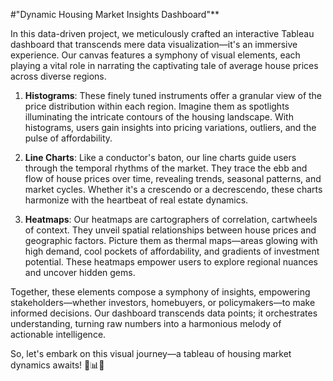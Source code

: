 #"Dynamic Housing Market Insights Dashboard"**

In this data-driven project, we meticulously crafted an interactive Tableau dashboard that transcends mere data visualization—it's an immersive experience. Our canvas features a symphony of visual elements, each playing a vital role in narrating the captivating tale of average house prices across diverse regions.

1. **Histograms**: These finely tuned instruments offer a granular view of the price distribution within each region. Imagine them as spotlights illuminating the intricate contours of the housing landscape. With histograms, users gain insights into pricing variations, outliers, and the pulse of affordability.

2. **Line Charts**: Like a conductor's baton, our line charts guide users through the temporal rhythms of the market. They trace the ebb and flow of house prices over time, revealing trends, seasonal patterns, and market cycles. Whether it's a crescendo or a decrescendo, these charts harmonize with the heartbeat of real estate dynamics.

3. **Heatmaps**: Our heatmaps are cartographers of correlation, cartwheels of context. They unveil spatial relationships between house prices and geographic factors. Picture them as thermal maps—areas glowing with high demand, cool pockets of affordability, and gradients of investment potential. These heatmaps empower users to explore regional nuances and uncover hidden gems.

Together, these elements compose a symphony of insights, empowering stakeholders—whether investors, homebuyers, or policymakers—to make informed decisions. Our dashboard transcends data points; it orchestrates understanding, turning raw numbers into a harmonious melody of actionable intelligence.

So, let's embark on this visual journey—a tableau of housing market dynamics awaits! 🏡📊🎨
